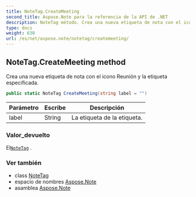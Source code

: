 ```yaml
---
title: NoteTag.CreateMeeting
second_title: Aspose.Note para la referencia de la API de .NET
description: NoteTag método. Crea una nueva etiqueta de nota con el icono Reunión y la etiqueta especificada.
type: docs
weight: 630
url: /es/net/aspose.note/notetag/createmeeting/
---
```

## NoteTag.CreateMeeting method

Crea una nueva etiqueta de nota con el icono Reunión y la etiqueta especificada.

```csharp
public static NoteTag CreateMeeting(string label = "")
```

| Parámetro | Escribe | Descripción |
| --- | --- | --- |
| label | String | La etiqueta de la etiqueta. |

### Valor_devuelto

El[`NoteTag`](../) .

### Ver también

* class [NoteTag](../)
* espacio de nombres [Aspose.Note](../../notetag/)
* asamblea [Aspose.Note](../../../)


